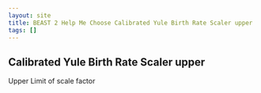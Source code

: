 ```yaml
---
layout: site
title: BEAST 2 Help Me Choose Calibrated Yule Birth Rate Scaler upper
tags: []
---
```


## Calibrated Yule Birth Rate Scaler upper

Upper Limit of scale factor
